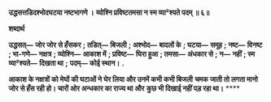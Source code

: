 **उद्धसत्तडिदश्भोदघटया नष्टभागणे ।** **व्योश्नि प्रविष्टतमसा न स्म व्या²श्यते पदम् ॥ ६॥** 

**शब्दार्थ** 

**उद्धसत्—** **जोर जोर से हँसकर** **; तडित्—** **बिजली** **; अश्भोद—** **बादलों के** **; घटया—** **समूह** **; नष्ट—** **विनष्ट** **; भा-गणे—** **नक्षत्र** **; व्योश्नि—** **आकाश में** **; प्रविष्ट—** **घिरा हुआ** **; तमसा—** **अंधकार से** **; न—** **नहीं** **; स्म व्या²श्यते—** **दिखता था** **;** **पदम्—** **कोई स्थान।** **.** 

**आकाश के नक्षत्रों को मेघों की घटाओं ने घेर लिया और उनमें कभी कभी बिजली** **चमक जाती तो लगता मानो जोर से हँस रही हो। चारों ओर अन्धकार का राज्य था और** **कुछ भी दिखाई नहीं पड़ रहा था।** **** 